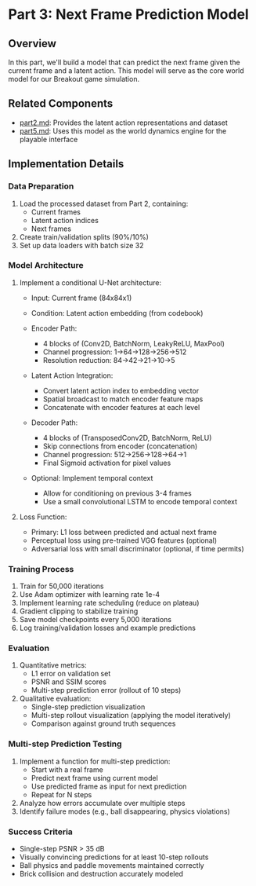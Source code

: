 # Part 3: Next Frame Prediction Model

## Overview
In this part, we'll build a model that can predict the next frame given the current frame and a latent action. This model will serve as the core world model for our Breakout game simulation.

## Related Components
- [part2.md](part2.md): Provides the latent action representations and dataset
- [part5.md](part5.md): Uses this model as the world dynamics engine for the playable interface

## Implementation Details

### Data Preparation
1. Load the processed dataset from Part 2, containing:
   - Current frames
   - Latent action indices
   - Next frames
2. Create train/validation splits (90%/10%)
3. Set up data loaders with batch size 32

### Model Architecture
1. Implement a conditional U-Net architecture:
   - Input: Current frame (84x84x1)
   - Condition: Latent action embedding (from codebook)
   
   - Encoder Path:
     - 4 blocks of (Conv2D, BatchNorm, LeakyReLU, MaxPool)
     - Channel progression: 1→64→128→256→512
     - Resolution reduction: 84→42→21→10→5
   
   - Latent Action Integration:
     - Convert latent action index to embedding vector
     - Spatial broadcast to match encoder feature maps
     - Concatenate with encoder features at each level
   
   - Decoder Path:
     - 4 blocks of (TransposedConv2D, BatchNorm, ReLU)
     - Skip connections from encoder (concatenation)
     - Channel progression: 512→256→128→64→1
     - Final Sigmoid activation for pixel values
   
   - Optional: Implement temporal context
     - Allow for conditioning on previous 3-4 frames
     - Use a small convolutional LSTM to encode temporal context

2. Loss Function:
   - Primary: L1 loss between predicted and actual next frame
   - Perceptual loss using pre-trained VGG features (optional)
   - Adversarial loss with small discriminator (optional, if time permits)

### Training Process
1. Train for 50,000 iterations
2. Use Adam optimizer with learning rate 1e-4
3. Implement learning rate scheduling (reduce on plateau)
4. Gradient clipping to stabilize training
5. Save model checkpoints every 5,000 iterations
6. Log training/validation losses and example predictions

### Evaluation
1. Quantitative metrics:
   - L1 error on validation set
   - PSNR and SSIM scores
   - Multi-step prediction error (rollout of 10 steps)
2. Qualitative evaluation:
   - Single-step prediction visualization
   - Multi-step rollout visualization (applying the model iteratively)
   - Comparison against ground truth sequences

### Multi-step Prediction Testing
1. Implement a function for multi-step prediction:
   - Start with a real frame
   - Predict next frame using current model
   - Use predicted frame as input for next prediction
   - Repeat for N steps
2. Analyze how errors accumulate over multiple steps
3. Identify failure modes (e.g., ball disappearing, physics violations)

### Success Criteria
- Single-step PSNR > 35 dB
- Visually convincing predictions for at least 10-step rollouts
- Ball physics and paddle movements maintained correctly
- Brick collision and destruction accurately modeled